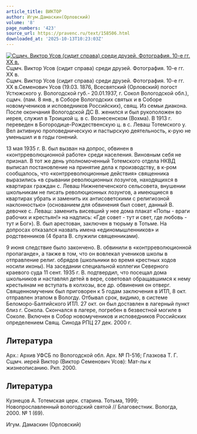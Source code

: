 ```yaml
---
article_title: ВИКТОР
author: Игум.Дамаскин(Орловский)
volume: '8'
page_numbers: '423'
source_url: https://pravenc.ru/text/158506.html
downloaded_at: '2025-10-13T10:23:03Z'
---
```


[![Сщмч. Виктор Усов (сидит справа) среди друзей. Фотография. 10-е гг. XX в.](https://pravenc.ru/data/352/465/1234/i200.jpg "Кликните для увеличения картинки")](https://pravenc.ru/data/352/465/1234/i400.jpg)Сщмч. Виктор Усов (сидит справа) среди друзей. Фотография. 10-е гг. XX в.  
Сщмч. Виктор Усов (сидит справа) среди друзей. Фотография. 10-е гг. XX в.Семенович Усов (19.03. 1876, Всесвятский (Орловский) погост Устюжского у. Вологодской губ.- 20.01.1937, г. Сокол Вологодской обл.), сщмч. (пам. 8 янв., в Соборе Вологодских святых и в Соборе новомучеников и исповедников Российских), свящ. Из семьи диакона. После окончания Вологодской ДС В. женился и был рукоположен во иерея, служил в Троицкой ц. в с. Вознесенском (Вохма). В 1913 г. переведен в Богородице-Рождественскую ц. в с. Леваш Тотемского у. Вел активную проповедническую и пастырскую деятельность, к-рую не уменьшил и в годы гонений.

13 мая 1935 г. В. был вызван на допрос, обвинен в «контрреволюционной работе» среди населения. Виновным себя не признал. В тот же день уполномоченный Тотемского отдела НКВД выписал постановление на принятие дела к производству, в к-ром сообщалось, что «контрреволюционные действия» священника выразились «в срывании революционных лозунгов, находящихся в квартирах граждан с. Леваш Нижнепеченского сельсовета, внушении школьникам не писать революционных лозунгов, а имеющиеся в квартирах убрать и заменить их антисоветскими с религиозной наклонностью» (основанием для обвинения был совет, данный В. девочке с. Леваш: заменить висевший у нее дома плакат «Попы - враги рабочих и крестьян!» на надпись: «Где совет - тут и свет, где любовь - тут и Бог»). В. был арестован, заключен в тюрьму в Тотьме. На допросах отказался назвать имена «единомышленников» и родственников (4 брата В. служили священниками).

9 июня следствие было закончено. В. обвинили в «контрреволюционной пропаганде», а также в том, что он вовлекал учеников школы в отправление религ. обрядов (школьники во время крестных ходов носили иконы). На заседании специальной коллегии Северного краевого суда 11 сент. 1935 г. В. подтвердил, что посещал дома школьников и наставлял детей в вере, советовал обращавшимся к нему крестьянам не вступать в колхозы, все др. обвинения он отверг. Священномученик был приговорен к 5 годам заключения в ИТЛ, 8 окт. отправлен этапом в Вологду. Отбывал срок, видимо, в системе Беломоро-Балтийского ИТЛ. 27 окт. он был доставлен в лагерный пункт близ г. Сокола. Скончался в лагере, погребен в безвестной могиле в Соколе. Включен в Собор новомучеников и исповедников Российских определением Свящ. Синода РПЦ 27 дек. 2000 г.

## Литература

Арх.: Архив УФСБ по Вологодской обл. Арх. № П-516; Глазкова Т. Г. Сщмч. иерей Виктор (Виктор Семенович Усов): Мат-лы к жизнеописанию. Ркп. 2000.

## Литература

Кузнецов А. Тотемская церк. старина. Тотьма, 1999; Новопрославленный вологодский святой // Благовестник. Вологда, 2000. № 1 (69).

Игум. Дамаскин   (Орловский)
